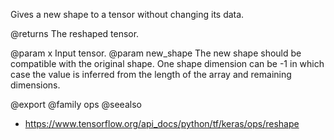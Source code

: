 Gives a new shape to a tensor without changing its data.

@returns
    The reshaped tensor.

@param x Input tensor.
@param new_shape The new shape should be compatible with the original shape.
    One shape dimension can be -1 in which case the value is
    inferred from the length of the array and remaining dimensions.

@export
@family ops
@seealso
+ <https://www.tensorflow.org/api_docs/python/tf/keras/ops/reshape>
